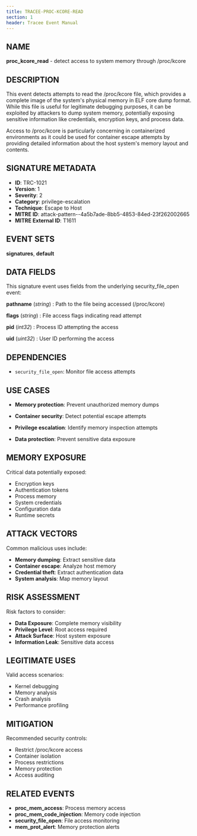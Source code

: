 ```yaml
---
title: TRACEE-PROC-KCORE-READ
section: 1
header: Tracee Event Manual
---
```


## NAME

**proc_kcore_read** - detect access to system memory through /proc/kcore

## DESCRIPTION

This event detects attempts to read the /proc/kcore file, which provides a complete image of the system's physical memory in ELF core dump format. While this file is useful for legitimate debugging purposes, it can be exploited by attackers to dump system memory, potentially exposing sensitive information like credentials, encryption keys, and process data.

Access to /proc/kcore is particularly concerning in containerized environments as it could be used for container escape attempts by providing detailed information about the host system's memory layout and contents.

## SIGNATURE METADATA

- **ID**: TRC-1021
- **Version**: 1
- **Severity**: 2
- **Category**: privilege-escalation
- **Technique**: Escape to Host
- **MITRE ID**: attack-pattern--4a5b7ade-8bb5-4853-84ed-23f262002665
- **MITRE External ID**: T1611

## EVENT SETS

**signatures**, **default**

## DATA FIELDS

This signature event uses fields from the underlying security_file_open event:

**pathname** (*string*)
: Path to the file being accessed (/proc/kcore)

**flags** (*string*)
: File access flags indicating read attempt

**pid** (*int32*)
: Process ID attempting the access

**uid** (*uint32*)
: User ID performing the access

## DEPENDENCIES

- `security_file_open`: Monitor file access attempts

## USE CASES

- **Memory protection**: Prevent unauthorized memory dumps

- **Container security**: Detect potential escape attempts

- **Privilege escalation**: Identify memory inspection attempts

- **Data protection**: Prevent sensitive data exposure

## MEMORY EXPOSURE

Critical data potentially exposed:

- Encryption keys
- Authentication tokens
- Process memory
- System credentials
- Configuration data
- Runtime secrets

## ATTACK VECTORS

Common malicious uses include:

- **Memory dumping**: Extract sensitive data
- **Container escape**: Analyze host memory
- **Credential theft**: Extract authentication data
- **System analysis**: Map memory layout

## RISK ASSESSMENT

Risk factors to consider:

- **Data Exposure**: Complete memory visibility
- **Privilege Level**: Root access required
- **Attack Surface**: Host system exposure
- **Information Leak**: Sensitive data access

## LEGITIMATE USES

Valid access scenarios:

- Kernel debugging
- Memory analysis
- Crash analysis
- Performance profiling

## MITIGATION

Recommended security controls:

- Restrict /proc/kcore access
- Container isolation
- Process restrictions
- Memory protection
- Access auditing

## RELATED EVENTS

- **proc_mem_access**: Process memory access
- **proc_mem_code_injection**: Memory code injection
- **security_file_open**: File access monitoring
- **mem_prot_alert**: Memory protection alerts
